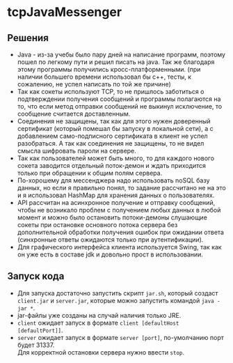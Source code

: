 # tcpJavaMessenger
## Решения
* Java - из-за учебы было пару дней на написание программ, 
поэтому пошел по легкому пути и решил писать на java. Так же благодаря этому программы получились кросс-платформенными.
  (при наличии большего времени использовал бы c++, тесты, к сожалению, не успел написать по той же причине)
* Так как сокеты используют TCP, 
то не пришлось заботиться о подтверждении получения сообщений и программы полагаются на то, 
что если метод отправки сообщений не выкинул исключение, то сообщение считается доставленным.
* Соединения не защищены, так как для этого нужен доверенный сертификат (который помешал бы запуску в локальной сети), 
а с добавлением само-подписного сертификата в клиент не успел разобраться. 
А так как соединения не защищены, то не видел смысла шифровать пароли на сервере.
* Так как пользователей может быть много, 
то для каждого нового сокета заводится отдельный поток-демон 
и ждать приходится только при обращении к общим полям сервера.
* По-хорошему для мессенджера надо использовать noSQL базу данных, но если я правильно понял, 
то задание рассчитано не на это и я использовал HashMap для хранения данных о пользователях.
* API рассчитан на асинхронное получение и отправку сообщений, 
чтобы не возникало проблем с получением любых данных в любой момент и 
можно было остановить потоки-демоны слушающие сокеты при остановке основного потока сервера 
без дополнительной обработки получения ошибок при ожидании ответа
  (синхронные ответы ожидаются только при аутентификации).
* Для графического интерфейса клиента используется Swing, 
так как он уже есть в составе jdk и довольно прост в использовании.
## Запуск кода
* Для запуска достаточно запустить скрипт `jar.sh`, который создаст `client.jar` и `server.jar`,
которые можно запустить командой `java -jar *`.
* jar-файлы уже созданы на случай наличия только JRE.
* `client` ожидает запуск в формате `client [defaultHost [defaultPort]]`.
* `server` ожидает запуск в формате `server [port]`, по-умолчанию порт будет 31337.  
Для корректной остановки сервера нужно ввести `stop`.
